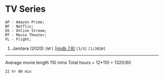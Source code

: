 # TV Series
```
AP - Amazon Prime;
NF - Netflix;
OS - Online Stream;
MT - Movie Theater;
FL - Flight;
```

1. Jamtara (2020) ```[NF]``` [[imdb 7.8]](https://www.imdb.com/title/tt11150912/) ```[3/5]``` ```[1/2020]```

---
Average movie length 110 mins
Total hours = 12*110 = 1320/60 
```
22 hr 00 min
```


<!-- Template 
- Name ```[]``` [[]]() ```[/5]``` ```[/]```
-->
